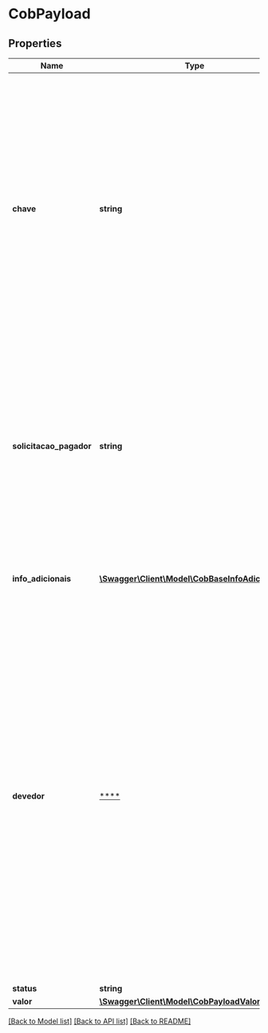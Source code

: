 # CobPayload

## Properties
Name | Type | Description | Notes
------------ | ------------- | ------------- | -------------
**chave** | **string** | # Formato do campo chave  * O campo chave, obrigatório, determina a chave Pix registrada no DICT que será utilizada para a cobrança. Essa chave será lida pelo aplicativo do PSP do pagador para consulta ao DICT, que retornará a informação que identificará o recebedor da cobrança. * Os tipos de chave podem ser: telefone, e-mail, cpf/cnpj ou EVP. * O formato das chaves pode ser encontrado na seção \&quot;Formatação das chaves do DICT no BR Code\&quot; do [Manual de Padrões para iniciação do Pix](https://www.bcb.gov.br/estabilidadefinanceira/pagamentosinstantaneos). | 
**solicitacao_pagador** | **string** | O campo solicitacaoPagador, opcional, determina um texto a ser apresentado ao pagador para que ele possa digitar uma informação correlata, em formato livre, a ser enviada ao recebedor. Esse texto será preenchido, na pacs.008, pelo PSP do pagador, no campo RemittanceInformation &lt;RmtInf&gt;. O tamanho do campo &lt;RmtInf&gt; na pacs.008 está limitado a 140 caracteres. | [optional] 
**info_adicionais** | [**\Swagger\Client\Model\CobBaseInfoAdicionais[]**](CobBaseInfoAdicionais.md) | Cada respectiva informação adicional contida na lista (nome e valor) deve ser apresentada ao pagador. | [optional] 
**devedor** | [****](.md) | Os campos aninhados sob o objeto devedor são opcionais e identificam o devedor, ou seja, a pessoa ou a instituição a quem a cobrança está endereçada. Não identifica, necessariamente, quem irá efetivamente realizar o pagamento. Um CPF pode ser o devedor de uma cobrança, mas pode acontecer de outro CPF realizar, efetivamente, o pagamento do documento. Não é permitido que o campo devedor.cpf e campo devedor.cnpj estejam preenchidos ao mesmo tempo. Se o campo devedor.cnpj está preenchido, então o campo devedor.cpf não pode estar preenchido, e vice-versa. Se o campo devedor.nome está preenchido, então deve existir ou um devedor.cpf ou um campo devedor.cnpj preenchido. | [optional] 
**status** | **string** |  | 
**valor** | [**\Swagger\Client\Model\CobPayloadValor**](CobPayloadValor.md) |  | 

[[Back to Model list]](../../README.md#documentation-for-models) [[Back to API list]](../../README.md#documentation-for-api-endpoints) [[Back to README]](../../README.md)

